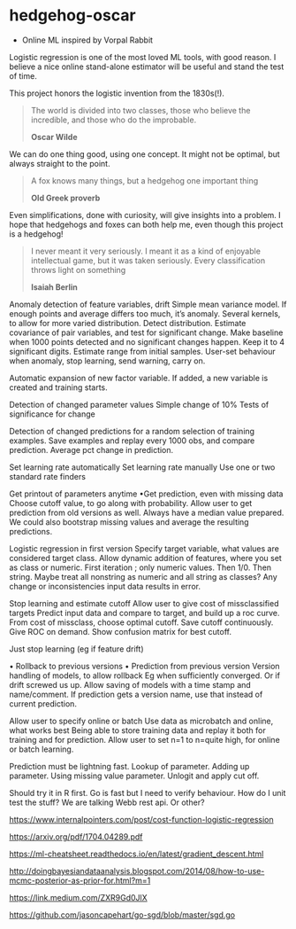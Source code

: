 # hedgehog-oscar

- Online ML inspired by Vorpal Rabbit

Logistic regression is one of the most loved ML tools, with good reason. I believe a nice online stand-alone estimator will be useful and stand the test of time.

This project honors the logistic invention from the 1830s(!).

> The world is divided into two classes, those who believe the incredible, and those who do the improbable.
>
> **Oscar Wilde**


We can do one thing good, using one concept. It might not be optimal, but always straight to the point.

> A fox knows many things, but a hedgehog one important thing
>
> **Old Greek proverb**


Even simplifications, done with curiosity, will give insights into a problem. I hope that hedgehogs and foxes can both help me, even though this project is a hedgehog!

> I never meant it very seriously. I meant it as a kind of enjoyable intellectual game, but it was taken seriously. Every classification throws light on something
>
> **Isaiah Berlin**


Anomaly detection of feature variables, drift
Simple mean variance model. If enough points and average differs too much, it’s anomaly.
Several kernels, to allow for more varied distribution.
Detect distribution.
Estimate covariance of pair variables, and test for significant change.
Make baseline when 1000 points detected and no significant changes happen. Keep it to 4 significant digits. Estimate range from initial samples.
User-set behaviour when anomaly, stop learning, send warning, carry on.

Automatic expansion of new factor variable.
If added, a new variable is created and training starts.

Detection of changed parameter values
Simple change of 10%
Tests of significance for change

Detection of changed predictions for a random selection of training examples.
Save examples and replay every 1000 obs, and compare prediction. Average pct change in prediction.

Set learning rate automatically
Set learning rate manually 
Use one or two standard rate finders


Get printout of parameters anytime
•Get prediction, even with missing data
Choose cutoff value, to go along with probability.
Allow user to get prediction from old versions as well.
Always have a median value prepared. We could also bootstrap missing values and average the resulting predictions.


Logistic regression in first version
Specify target variable, what values are considered target class.
Allow dynamic addition of features, where you set as class or numeric.
First iteration ; only numeric values. Then 1/0. Then string.
Maybe treat all nonstring as numeric and all string as classes? 
Any change or inconsistencies input data results in error.

Stop learning and estimate cutoff
Allow user to give cost of missclassified targets
Predict input data and compare to target, and build up a roc curve. From cost of missclass, choose optimal cutoff. Save cutoff continuously.
Give ROC on demand. Show confusion matrix for best cutoff.

Just stop learning (eg if feature drift)

• Rollback to previous versions
• Prediction from previous version
Version handling of models, to allow rollback
Eg when sufficiently converged. Or if drift screwed us up.
Allow saving of models with a time stamp and name/comment.
If prediction gets a version name, use that instead of current prediction.


Allow user to specify online or batch 
Use data as microbatch and online, what works best
Being able to store training data and replay it both for training and for prediction.
Allow user to set n=1 to n=quite high, for online or batch learning.


Prediction must be lightning fast.
Lookup of parameter.
Adding up parameter.
Using missing value parameter.
Unlogit and apply cut off.

Should try it in R first.
Go is fast but I need to verify behaviour.
How do I unit test the stuff?
We are talking Webb rest api. Or other?


https://www.internalpointers.com/post/cost-function-logistic-regression

https://arxiv.org/pdf/1704.04289.pdf

https://ml-cheatsheet.readthedocs.io/en/latest/gradient_descent.html

http://doingbayesiandataanalysis.blogspot.com/2014/08/how-to-use-mcmc-posterior-as-prior-for.html?m=1

https://link.medium.com/ZXR9Gd0JlX

https://github.com/jasoncapehart/go-sgd/blob/master/sgd.go
